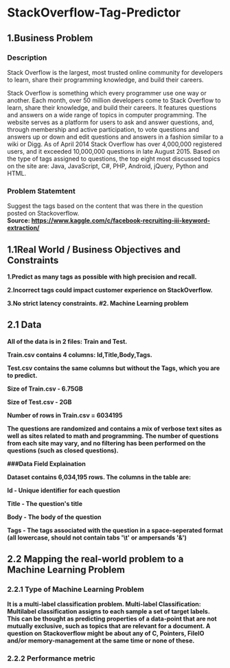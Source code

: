 # StackOverflow-Tag-Predictor
## 1.Business Problem
### Description
Stack Overflow is the largest, most trusted online community for developers to learn, share their programming knowledge, and build their careers.

Stack Overflow is something which every programmer use one way or another. Each month, over 50 million developers come to Stack Overflow to learn, share their knowledge, and build their careers. It features questions and answers on a wide range of topics in computer programming. The website serves as a platform for users to ask and answer questions, and, through membership and active participation, to vote questions and answers up or down and edit questions and answers in a fashion similar to a wiki or Digg. As of April 2014 Stack Overflow has over 4,000,000 registered users, and it exceeded 10,000,000 questions in late August 2015. Based on the type of tags assigned to questions, the top eight most discussed topics on the site are: Java, JavaScript, C#, PHP, Android, jQuery, Python and HTML.

### Problem Statemtent
Suggest the tags based on the content that was there in the question posted on Stackoverflow.
<br><b>Source: https://www.kaggle.com/c/facebook-recruiting-iii-keyword-extraction/
## 1.1Real World / Business Objectives and Constraints
1.Predict as many tags as possible with high precision and recall.

2.Incorrect tags could impact customer experience on StackOverflow.

3.No strict latency constraints.
#2. Machine Learning problem
## 2.1 Data
All of the data is in 2 files: Train and Test.

Train.csv contains 4 columns: Id,Title,Body,Tags.

Test.csv contains the same columns but without the Tags, which you are to predict.

Size of Train.csv - 6.75GB

Size of Test.csv - 2GB

Number of rows in Train.csv = 6034195

The questions are randomized and contains a mix of verbose text sites as well as sites related to math and programming. The number of questions from each site may vary, and no filtering has been performed on the questions (such as closed questions).

###Data Field Explaination

Dataset contains 6,034,195 rows. The columns in the table are:

<b>Id - Unique identifier for each question

<b>Title - The question's title

<b>Body - The body of the question

<b>Tags - The tags associated with the question in a space-seperated format (all lowercase, should not contain tabs '\t' or ampersands '&')
## 2.2 Mapping the real-world problem to a Machine Learning Problem
### 2.2.1 Type of Machine Learning Problem
It is a multi-label classification problem.
Multi-label Classification: Multilabel classification assigns to each sample a set of target labels. This can be thought as predicting properties of a data-point that are not mutually exclusive, such as topics that are relevant for a document. A question on Stackoverflow might be about any of C, Pointers, FileIO and/or memory-management at the same time or none of these.

### 2.2.2 Performance metric






